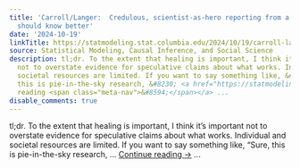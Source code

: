 ```yaml
---
title: 'Carroll/Langer:  Credulous, scientist-as-hero reporting from a podcaster who
  should know better'
date: '2024-10-19'
linkTitle: https://statmodeling.stat.columbia.edu/2024/10/19/carroll-langer-credulous-scientist-as-hero-reporting-from-a-podcaster-who-should-know-better/
source: Statistical Modeling, Causal Inference, and Social Science
description: tl;dr. To the extent that healing is important, I think it&#8217;s important
  not to overstate evidence for speculative claims about what works. Individual and
  societal resources are limited. If you want to say something like, &#8220;Sure,
  this is pie-in-the-sky research, &#8230; <a href="https://statmodeling.stat.columbia.edu/2024/10/19/carroll-langer-credulous-scientist-as-hero-reporting-from-a-podcaster-who-should-know-better/">Continue
  reading <span class="meta-nav">&#8594;</span></a> ...
disable_comments: true
---
```

tl;dr. To the extent that healing is important, I think it&#8217;s important not to overstate evidence for speculative claims about what works. Individual and societal resources are limited. If you want to say something like, &#8220;Sure, this is pie-in-the-sky research, &#8230; <a href="https://statmodeling.stat.columbia.edu/2024/10/19/carroll-langer-credulous-scientist-as-hero-reporting-from-a-podcaster-who-should-know-better/">Continue reading <span class="meta-nav">&#8594;</span></a> ...